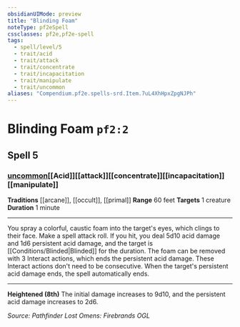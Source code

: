 ```yaml
---
obsidianUIMode: preview
title: "Blinding Foam"
noteType: pf2eSpell
cssclasses: pf2e,pf2e-spell
tags:
  - spell/level/5
  - trait/acid
  - trait/attack
  - trait/concentrate
  - trait/incapacitation
  - trait/manipulate
  - trait/uncommon
aliases: "Compendium.pf2e.spells-srd.Item.7uL4XhHpxZpgNJPh" 
---
```

# Blinding Foam  `pf2:2`  
## Spell 5
### [uncommon](uncommon "Uncommon Rarity Trait")[[Acid]][[attack]][[concentrate]][[incapacitation]][[manipulate]]
**Traditions** [[arcane]], [[occult]], [[primal]]
**Range** 60 feet
**Targets** 1 creature
**Duration** 1 minute
* * * 
You spray a colorful, caustic foam into the target's eyes, which clings to their face. Make a spell attack roll. If you hit, you deal 5d10 acid damage and 1d6 persistent acid damage, and the target is [[Conditions/Blinded|Blinded]] for the duration. The foam can be removed with 3 Interact actions, which ends the persistent acid damage. These Interact actions don't need to be consecutive. When the target's persistent acid damage ends, the spell automatically ends.

* * *

**Heightened (8th)** The initial damage increases to 9d10, and the persistent acid damage increases to 2d6.

*Source: Pathfinder Lost Omens: Firebrands*
*OGL*